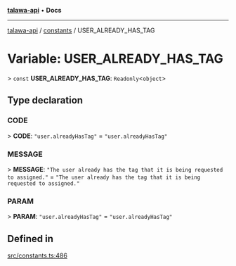 [**talawa-api**](../../README.md) • **Docs**

***

[talawa-api](../../modules.md) / [constants](../README.md) / USER\_ALREADY\_HAS\_TAG

# Variable: USER\_ALREADY\_HAS\_TAG

\> `const` **USER\_ALREADY\_HAS\_TAG**: `Readonly`\<`object`\>

## Type declaration

### CODE

\> **CODE**: `"user.alreadyHasTag"` = `"user.alreadyHasTag"`

### MESSAGE

\> **MESSAGE**: `"The user already has the tag that it is being requested to assigned."` = `"The user already has the tag that it is being requested to assigned."`

### PARAM

\> **PARAM**: `"user.alreadyHasTag"` = `"user.alreadyHasTag"`

## Defined in

[src/constants.ts:486](https://github.com/PalisadoesFoundation/talawa-api/blob/bba5d82264abb62b9e358a3d3fe1af18a8a8f6e4/src/constants.ts#L486)
